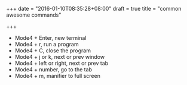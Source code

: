 +++
date = "2016-01-10T08:35:28+08:00"
draft = true
title = "common awesome commands"

+++



* Mode4 + Enter, new terminal
* Mode4 + r, run a program
* Mode4 + C, close the program
* Mode4 + j or k, next or prev window
* Mode4 + left or right, next or prev tab
* Mode4 + number, go to the tab
* Mode4 + m, manifier to full screen